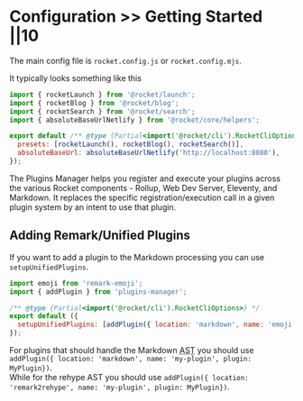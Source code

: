 # Configuration >> Getting Started ||10

The main config file is `rocket.config.js` or `rocket.config.mjs`.

It typically looks something like this

```js
import { rocketLaunch } from '@rocket/launch';
import { rocketBlog } from '@rocket/blog';
import { rocketSearch } from '@rocket/search';
import { absoluteBaseUrlNetlify } from '@rocket/core/helpers';

export default /** @type {Partial<import('@rocket/cli').RocketCliOptions>} */ ({
  presets: [rocketLaunch(), rocketBlog(), rocketSearch()],
  absoluteBaseUrl: absoluteBaseUrlNetlify('http://localhost:8080'),
});
```

The Plugins Manager helps you register and execute your plugins across the various Rocket components - Rollup, Web Dev Server, Eleventy, and Markdown. It replaces the specific registration/execution call in a given plugin system by an intent to use that plugin.

## Adding Remark/Unified Plugins

If you want to add a plugin to the Markdown processing you can use `setupUnifiedPlugins`.

<!-- prettier-ignore-start -->
```js
import emoji from 'remark-emoji';
import { addPlugin } from 'plugins-manager';

/** @type {Partial<import('@rocket/cli').RocketCliOptions>} */
export default ({
  setupUnifiedPlugins: [addPlugin({ location: 'markdown', name: 'emoji', plugin: emoji })],
});
```
<!-- prettier-ignore-end -->

For plugins that should handle the Markdown <abbr title="Abstract Syntax Tree">AST</abbr> you should use `addPlugin({ location: 'markdown', name: 'my-plugin', plugin: MyPlugin})`. <br>
While for the rehype AST you should use `addPlugin({ location: 'remark2rehype', name: 'my-plugin', plugin: MyPlugin})`.
